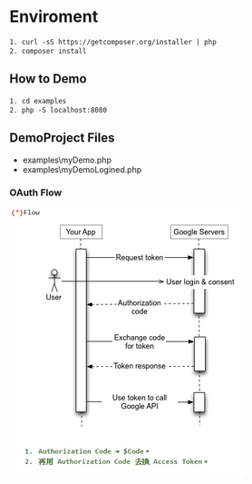 # Enviroment

    1. curl -sS https://getcomposer.org/installer | php
    2. composer install

## How to Demo
  
    1. cd examples
    2. php -S localhost:8080

## DemoProject Files
- examples\myDemo.php
- examples\myDemoLogined.php

### OAuth Flow

![Google OAuth2 Flow](https://raw.githubusercontent.com/scott1028/php_google_signIn_study/master/examples/GoogleOAuthFlow.jpg)
